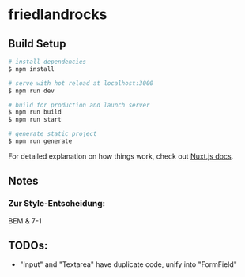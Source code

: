 # friedlandrocks

## Build Setup

```bash
# install dependencies
$ npm install

# serve with hot reload at localhost:3000
$ npm run dev

# build for production and launch server
$ npm run build
$ npm run start

# generate static project
$ npm run generate
```

For detailed explanation on how things work, check out [Nuxt.js docs](https://nuxtjs.org).

## Notes

### Zur Style-Entscheidung:

BEM & 7-1

## TODOs:

- "Input" and "Textarea" have duplicate code, unify into "FormField"
